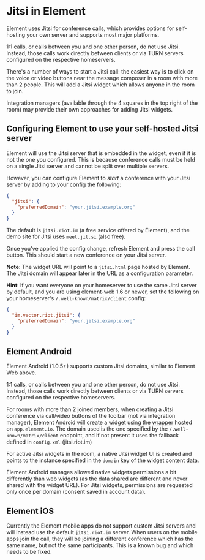 # Jitsi in Element

Element uses [Jitsi](https://jitsi.org/) for conference calls, which provides options for
self-hosting your own server and supports most major platforms.

1:1 calls, or calls between you and one other person, do not use Jitsi. Instead, those
calls work directly between clients or via TURN servers configured on the respective 
homeservers.

There's a number of ways to start a Jitsi call: the easiest way is to click on the 
voice or video buttons near the message composer in a room with more than 2 people. This
will add a Jitsi widget which allows anyone in the room to join.

Integration managers (available through the 4 squares in the top right of the room) may
provide their own approaches for adding Jitsi widgets.

## Configuring Element to use your self-hosted Jitsi server

Element will use the Jitsi server that is embedded in the widget, even if it is not the
one you configured. This is because conference calls must be held on a single Jitsi
server and cannot be split over multiple servers.

However, you can configure Element to *start* a conference with your Jitsi server by adding
to your [config](./config.md) the following:
```json
{
  "jitsi": {
    "preferredDomain": "your.jitsi.example.org"
  }
}
```

The default is `jitsi.riot.im` (a free service offered by Element), and the demo site for
Jitsi uses `meet.jit.si` (also free).

Once you've applied the config change, refresh Element and press the call button. This
should start a new conference on your Jitsi server. 

**Note**: The widget URL will point to a `jitsi.html` page hosted by Element. The Jitsi
domain will appear later in the URL as a configuration parameter.

**Hint**: If you want everyone on your homeserver to use the same Jitsi server by
default, and you are using element-web 1.6 or newer, set the following on your homeserver's 
`/.well-known/matrix/client` config:
```json
{
  "im.vector.riot.jitsi": {
    "preferredDomain": "your.jitsi.example.org"
  }
}
```

## Element Android

Element Android (1.0.5+) supports custom Jitsi domains, similar to Element Web above.

1:1 calls, or calls between you and one other person, do not use Jitsi. Instead, those
calls work directly between clients or via TURN servers configured on the respective 
homeservers.

For rooms with more than 2 joined members, when creating a Jitsi conference via call/video buttons of the toolbar (not via integration manager), Element Android will create a widget using the [wrapper](https://github.com/vector-im/element-web/blob/develop/docs/jitsi-dev.md) hosted on `app.element.io`.
The domain used is the one specified by the `/.well-known/matrix/client` endpoint, and if not present it uses the fallback defined in `config.xml` (jitsi.riot.im)

For active Jitsi widgets in the room, a native Jitsi widget UI is created and points to the instance specified in the `domain` key of the widget content data.

Element Android manages allowed native widgets permissions a bit differently than web widgets (as the data shared are different and never shared with the widget URL). For Jitsi widgets, permissions are requested only once per domain (consent saved in account data).

## Element iOS

Currently the Element mobile apps do not support custom Jitsi servers and will instead
use the default `jitsi.riot.im` server. When users on the mobile apps join the call,
they will be joining a different conference which has the same name, but not the same
participants. This is a known bug and which needs to be fixed.
